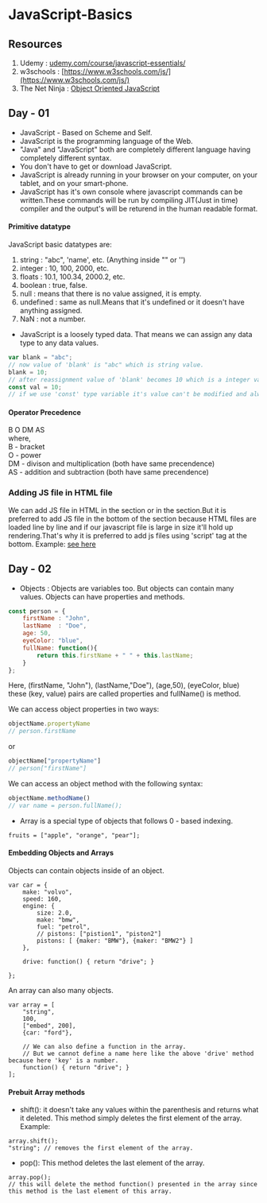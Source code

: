 # JavaScript-Basics

## Resources
01. Udemy : [udemy.com/course/javascript-essentials/](https://www.udemy.com/course/javascript-essentials/)
02. w3schools : [https://www.w3schools.com/js/](https://www.w3schools.com/js/)
03. The Net Ninja : [Object Oriented JavaScript](https://www.youtube.com/playlist?list=PL4cUxeGkcC9i5yvDkJgt60vNVWffpblB7)

## Day - 01
* JavaScript - Based on Scheme and Self.
* JavaScript is the programming language of the Web.
* "Java" and "JavaScript" both are completely different language having completely different syntax.
* You don't have to get or download JavaScript.
* JavaScript is already running in your browser on your computer, on your tablet, and on your smart-phone.
* JavaScript has it's own console where javascript commands can be written.These commands will be run by compiling JIT(Just in time) compiler and the output's will be returend in the human readable format.

#### Primitive datatype
JavaScript basic datatypes are:
01. string : "abc", 'name', etc. (Anything inside "" or '')
02. integer : 10, 100, 2000, etc.
03. floats : 10.1, 100.34, 2000.2, etc.
04. boolean : true, false.
05. null : means that there is no value assigned, it is empty.
06. undefined : same as null.Means that it's undefined or it doesn't have anything assigned.
07. NaN : not a number. 

* JavaScript is a loosely typed data. That means we can assign any data type to any data values.
```javascript
var blank = "abc";
// now value of 'blank' is "abc" which is string value.
blank = 10;
// after reassignment value of 'blank' becomes 10 which is a integer value.
const val = 10;
// if we use 'const' type variable it's value can't be modified and always remains the same.
```

#### Operator Precedence 
B O DM AS  
where,  
B - bracket  
O - power  
DM - divison and multiplication (both have same precendence)  
AS - addition and subtraction (both have same precendence)  
         
### Adding JS file in HTML file
We can add JS file in HTML in the <head> section or in the <body> section.But it is preferred to add JS file in the bottom of the <body> section because HTML files are loaded line by line and if our javascript file is large in size it'll hold up rendering.That's why it is preferred to add js files using 'script' tag at the bottom. Example: [see here](https://github.com/PritomKarmokar/JavaScript-Basics/blob/main/day_01/index.html)

## Day - 02
* Objects : Objects are variables too. But objects can contain many values. Objects can have properties and methods.
```javascript
const person = {
    firstName : "John",
    lastName  : "Doe",
    age: 50,
    eyeColor: "blue",
    fullName: function(){
        return this.firstName + " " + this.lastName;
    }
};
```
Here, (firstName, "John"), (lastName,"Doe"), (age,50), (eyeColor, blue) these (key, value) pairs are called properties and fullName() is method.
 
   We can access object properties in two ways:
```javascript
objectName.propertyName 
// person.firstName
```
   or  
```javascript
objectName["propertyName"]
// person["firstName"]
```
   We can access an object method with the following syntax:
```javascript
objectName.methodName()
// var name = person.fullName();
```  
*  Array is a special type of objects that follows 0 - based indexing.  
```
fruits = ["apple", "orange", "pear"];
```
#### Embedding Objects and Arrays
   Objects can contain objects inside of an object.
```
var car = {
    make: "volvo",
    speed: 160,
    engine: {
        size: 2.0,
        make: "bmw",
        fuel: "petrol",
        // pistons: ["pistion1", "piston2"]
        pistons: [ {maker: "BMW"}, {maker: "BMW2"} ]
    },

    drive: function() { return "drive"; }
    
};
```
   An array can also many objects.
```
var array = [
    "string",
    100, 
    ["embed", 200], 
    {car: "ford"},
    
    // We can also define a function in the array.
    // But we cannot define a name here like the above 'drive' method because here 'key' is a number.
    function() { return "drive"; }
];
```
#### Prebuit Array methods
* shift(): it doesn't take any values within the parenthesis and returns what it deleted. This method simply deletes the first element of the array. Example:
```
array.shift();
"string"; // removes the first element of the array.
```
* pop(): This method deletes the last element of the array.  
```
array.pop();
// this will delete the method function() presented in the array since this method is the last element of this array.
